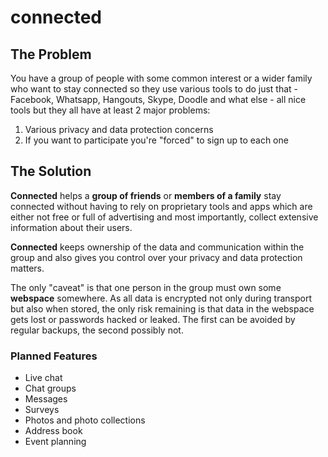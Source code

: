# connected

## The Problem
You have a group of people with some common interest or a wider family who want to stay connected so 
they use various tools to do just that - Facebook, Whatsapp, Hangouts, Skype, Doodle and what else - all nice tools but they 
all have at least 2 major problems:
1. Various privacy and data protection concerns
2. If you want to participate you're "forced" to sign up to each one

## The Solution
**Connected** helps a **group of friends** or **members of a family** stay connected without having to rely on proprietary 
tools and apps which are either not free or full of advertising and most importantly, collect extensive information about their users.

**Connected** keeps ownership of the data and communication within the group and also gives you control over your privacy 
and data protection matters. 

The only "caveat" is that one person in the group must own some **webspace** somewhere. As all data is encrypted not only 
during transport but also when stored, the only risk remaining is that data in the webspace gets lost or passwords hacked or leaked.
The first can be avoided by regular backups, the second possibly not.

### Planned Features
- Live chat
- Chat groups
- Messages
- Surveys
- Photos and photo collections 
- Address book
- Event planning
